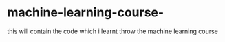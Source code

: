 # machine-learning-course-
this will contain the code which i learnt throw the machine learning course  
